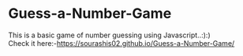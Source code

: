 # Guess-a-Number-Game
This is a basic game of number guessing using Javascript..:):)<br>
Check it here:-https://sourashis02.github.io/Guess-a-Number-Game/
